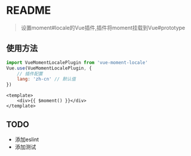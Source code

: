 # README

> 设置moment#locale的Vue插件,插件将moment挂载到Vue#prototype

## 使用方法
``` javascript
import VueMomentLocalePlugin from 'vue-moment-locale'
Vue.use(VueMomentLocalePlugin, {
    // 插件配置
    lang: 'zh-cn' // 默认值
})
```

``` vue
<template>
    <div>{{ $moment() }}</div>
</template>
```

## TODO
- 添加eslint
- 添加测试
